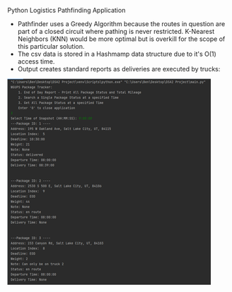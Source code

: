 Python Logistics Pathfinding Application

- Pathfinder uses a Greedy Algorithm because the routes in question are part of a closed circuit where pathing is never restricted. K-Nearest Neighbors (KNN) would be more optimal but is overkill for the scope of this particular solution.
- The csv data is stored in a Hashmamp data structure due to it's O(1) access time.
- Output creates standard reports as deliveries are executed by trucks:

![](figure_a1.png)
